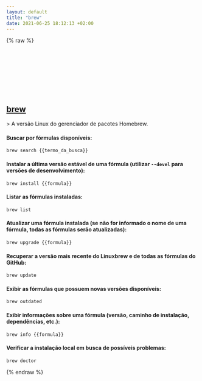 ```yaml
---
layout: default
title: "brew"
date: 2021-06-25 18:12:13 +02:00
---
```

{% raw %}
<h2 id="brew">
  <a href="/pt_br/linux/brew.html">brew</a> <a href="#brew"><svg class="icon">
    <use href="/assets/images/unicode_sprite.svg#link" />
  </svg></a>
</h2>
> A versão Linux do gerenciador de pacotes Homebrew.

#### Buscar por fórmulas disponíveis:
```shell
brew search {{termo_da_busca}}
```
#### Instalar a última versão estável de uma fórmula (utilizar `--devel` para versões de desenvolvimento):
```shell
brew install {{formula}}
```
#### Listar as fórmulas instaladas:
```shell
brew list
```
#### Atualizar uma fórmula instalada (se não for informado o nome de uma fórmula, todas as fórmulas serão atualizadas):
```shell
brew upgrade {{formula}}
```
#### Recuperar a versão mais recente do Linuxbrew e de todas as fórmulas do GitHub:
```shell
brew update
```
#### Exibir as fórmulas que possuem novas versões disponíveis:
```shell
brew outdated
```
#### Exibir informações sobre uma fórmula (versão, caminho de instalação, dependências, etc.):
```shell
brew info {{formula}}
```
#### Verificar a instalação local em busca de possíveis problemas:
```shell
brew doctor
```
{% endraw %}
